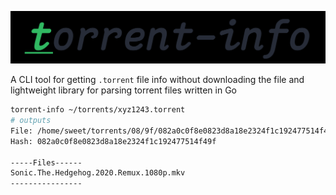 <p></p>
<p align="center">
  <img src="assets/torinfo.png" />
</p>

A CLI tool for getting `.torrent` file info without downloading the file and lightweight library
for parsing torrent files written in Go

```sh
torrent-info ~/torrents/xyz1243.torrent
# outputs
File: /home/sweet/torrents/08/9f/082a0c0f8e0823d8a18e2324f1c192477514f49f.torrent
Hash: 082a0c0f8e0823d8a18e2324f1c192477514f49f

-----Files------
Sonic.The.Hedgehog.2020.Remux.1080p.mkv
----------------
```
